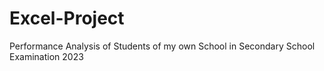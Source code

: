 # Excel-Project
Performance Analysis of Students of my own School in Secondary School Examination 2023
